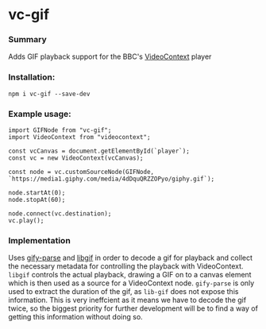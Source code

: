 # vc-gif

### Summary
Adds GIF playback support for the BBC's [VideoContext](https://github.com/bbc/VideoContext) player


### Installation:
`npm i vc-gif --save-dev`

### Example usage:
```
import GIFNode from "vc-gif";
import VideoContext from "videocontext";

const vcCanvas = document.getElementById(`player`);
const vc = new VideoContext(vcCanvas);

const node = vc.customSourceNode(GIFNode, `https://media1.giphy.com/media/4dDquQRZZOPyo/giphy.gif`);

node.startAt(0);
node.stopAt(60);

node.connect(vc.destination);
vc.play();
```

### Implementation
Uses [gify-parse](https://www.npmjs.com/package/gify-parse) and [libgif](https://www.npmjs.com/package/libgif) in order to decode a gif for playback and collect the necessary metadata for controlling the playback with VideoContext.
`libgif` controls the actual playback, drawing a GIF on to a canvas element which is then used as a source for a VideoContext node.
`gify-parse` is only used to extract the duration of the gif, as `lib-gif` does not expose this information. This is very ineffcient as it means we have to decode the gif twice, so the biggest priority for further development will be to find a way of getting this information without doing so.